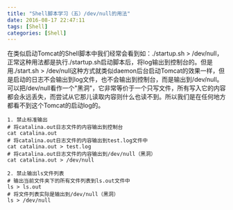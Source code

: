 ```yaml
---
title: "Shell脚本学习（五）/dev/null的用法"
date: 2016-08-17 22:47:11
tags: [Shell]
categories: [Shell]
---
```


在类似启动Tomcat的Shell脚本中我们经常会看到如：./startup.sh > /dev/null，正常这种用法都是执行./startup.sh启动脚本后，将log输出到控制台的。但是用./start.sh > /dev/null这种方式就类似daemon后台启动Tomcat的效果一样，但是启动的日志不会输出到log文件，也不会输出到控制台，而是输出到/dev/null。可以把/dev/null看作一个"黑洞"，它非常等价于一个只写文件，所有写入它的内容都会永远丢失，而尝试从它那儿读取内容则什么也读不到。所以我们是在任何地方都看不到这个Tomcat的启动log的。

```
1. 禁止标准输出
# 将catalina.out日志文件的内容输出到控制台
cat catalina.out
# 将catalina.out日志文件的内容输出到test.log文件中
cat catalina.out > test.log
# 将catalina.out日志文件的内容输出到/dev/null（黑洞）
cat catalina.out > /dev/null

2. 禁止输出ls文件列表
# 输出当前文件夹下的所有文件列表到ls.out文件中
ls > ls.out
# 将文件列表实际是输出到/dev/null（黑洞）
ls > /dev/null
```